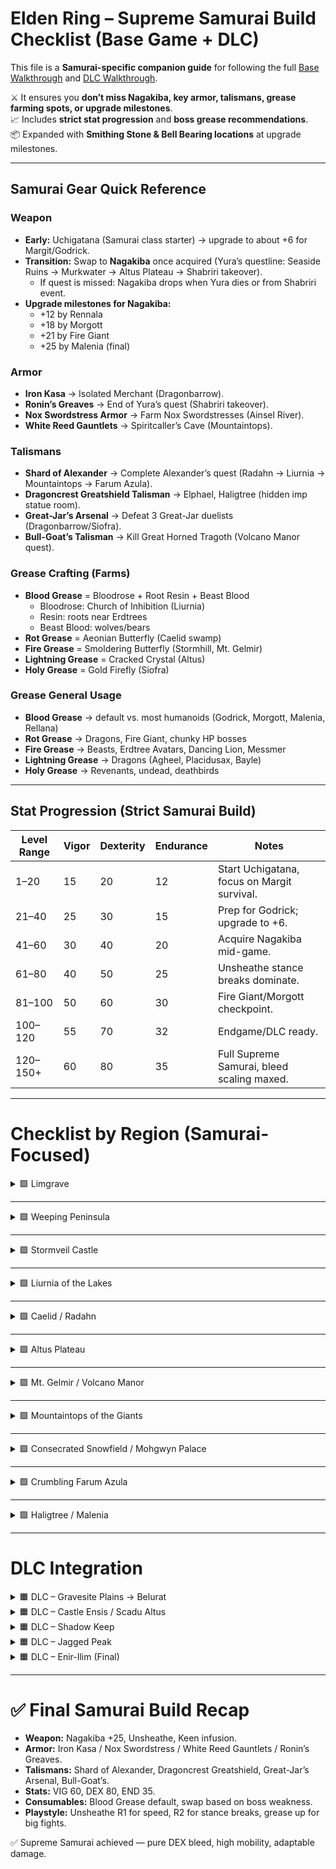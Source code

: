 # Elden Ring – Supreme Samurai Build Checklist (Base Game + DLC)

This file is a **Samurai-specific companion guide** for following the full [Base Walkthrough](https://roundtablehold.net/checklists/walkthrough.html) and [DLC Walkthrough](https://roundtablehold.net/checklists/dlc_walkthrough.html).  

⚔️ It ensures you **don’t miss Nagakiba, key armor, talismans, grease farming spots, or upgrade milestones**.  
📈 Includes **strict stat progression** and **boss grease recommendations**.  
📦 Expanded with **Smithing Stone & Bell Bearing locations** at upgrade milestones.  

---

## Samurai Gear Quick Reference

### Weapon
- **Early:** Uchigatana (Samurai class starter) → upgrade to about +6 for Margit/Godrick.  
- **Transition:** Swap to **Nagakiba** once acquired (Yura’s questline: Seaside Ruins → Murkwater → Altus Plateau → Shabriri takeover).  
  - If quest is missed: Nagakiba drops when Yura dies or from Shabriri event.  
- **Upgrade milestones for Nagakiba:**  
  - +12 by Rennala  
  - +18 by Morgott  
  - +21 by Fire Giant  
  - +25 by Malenia (final)

### Armor
- **Iron Kasa** → Isolated Merchant (Dragonbarrow).  
- **Ronin’s Greaves** → End of Yura’s quest (Shabriri takeover).  
- **Nox Swordstress Armor** → Farm Nox Swordstresses (Ainsel River).  
- **White Reed Gauntlets** → Spiritcaller’s Cave (Mountaintops).

### Talismans
- **Shard of Alexander** → Complete Alexander’s quest (Radahn → Liurnia → Mountaintops → Farum Azula).  
- **Dragoncrest Greatshield Talisman** → Elphael, Haligtree (hidden imp statue room).  
- **Great-Jar’s Arsenal** → Defeat 3 Great-Jar duelists (Dragonbarrow/Siofra).  
- **Bull-Goat’s Talisman** → Kill Great Horned Tragoth (Volcano Manor quest).

### Grease Crafting (Farms)
- **Blood Grease** = Bloodrose + Root Resin + Beast Blood  
  - Bloodrose: Church of Inhibition (Liurnia)  
  - Resin: roots near Erdtrees  
  - Beast Blood: wolves/bears  
- **Rot Grease** = Aeonian Butterfly (Caelid swamp)  
- **Fire Grease** = Smoldering Butterfly (Stormhill, Mt. Gelmir)  
- **Lightning Grease** = Cracked Crystal (Altus)  
- **Holy Grease** = Gold Firefly (Siofra)

### Grease General Usage
- **Blood Grease** → default vs. most humanoids (Godrick, Morgott, Malenia, Rellana)  
- **Rot Grease** → Dragons, Fire Giant, chunky HP bosses  
- **Fire Grease** → Beasts, Erdtree Avatars, Dancing Lion, Messmer  
- **Lightning Grease** → Dragons (Agheel, Placidusax, Bayle)  
- **Holy Grease** → Revenants, undead, deathbirds  

---

## Stat Progression (Strict Samurai Build)

| Level Range | Vigor | Dexterity | Endurance | Notes |
|-------------|-------|-----------|-----------|-------|
| 1–20        | 15    | 20        | 12        | Start Uchigatana, focus on Margit survival. |
| 21–40       | 25    | 30        | 15        | Prep for Godrick; upgrade to +6. |
| 41–60       | 30    | 40        | 20        | Acquire Nagakiba mid-game. |
| 61–80       | 40    | 50        | 25        | Unsheathe stance breaks dominate. |
| 81–100      | 50    | 60        | 30        | Fire Giant/Morgott checkpoint. |
| 100–120     | 55    | 70        | 32        | Endgame/DLC ready. |
| 120–150+    | 60    | 80        | 35        | Full Supreme Samurai, bleed scaling maxed. |

---

# Checklist by Region (Samurai-Focused)

<details>
<summary>🟩 Limgrave</summary>

- [SAMURAI] Start Samurai → Uchigatana main weapon.  
- [UPGRADE] Farm **Smithing Stone [1]** at Limgrave Tunnels → Uchigatana **+3 before Margit**.  
- [GREASE] Craft **Blood Grease** (farm Beast Blood, Root Resin).  
- Meet **Yura** at Seaside Ruins → begin questline for Nagakiba.  
- Boss: **Margit** → open with Fire Grease, swap to Blood Grease for bleed.  
- Stat goal ~20: VIG 15 / DEX 20 / END 12  

🔗 [Full Limgrave Walkthrough](https://roundtablehold.net/checklists/walkthrough.html#limgrave)

</details>

---

<details>
<summary>🟩 Weeping Peninsula</summary>

- Farm **Smithing Stone [2]** → Uchigatana **+6 before Godrick**.  
- [SAMURAI] Target **Dex 25** by end of area.  
- Boss: **Leonine Misbegotten** → bleed fast with Blood Grease.  

🔗 [Full Weeping Peninsula Walkthrough](https://roundtablehold.net/checklists/walkthrough.html#weeping-peninsula)

</details>

---

<details>
<summary>🟩 Stormveil Castle</summary>

- [UPGRADE] Ensure Uchigatana **+6**.  
- Deliver **Chrysalid’s Memento** (unlock Roderika’s upgrades).  
- Boss: **Godrick the Grafted** → weak to bleed, coat blade in Blood Grease.  

🔗 [Full Stormveil Walkthrough](https://roundtablehold.net/checklists/walkthrough.html#stormveil)

</details>

---

<details>
<summary>🟩 Liurnia of the Lakes</summary>

- [UPGRADE] Farm **Smithing Stone [3–4]** → Nagakiba/Uchi **+12 before Rennala**.  
  - Bell Bearing [1] from Raya Lucaria Crystal Tunnel.  
- [SAMURAI] Continue Yura’s quest (Ravenmount Assassin).  
- Boss: **Rennala** → fragile; Blood Grease R2 stance breaks.  

🔗 [Full Liurnia Walkthrough](https://roundtablehold.net/checklists/walkthrough.html#liurnia)

</details>

---

<details>
<summary>🟩 Caelid / Radahn</summary>

- [SAMURAI] Farm **Aeonian Butterflies** → craft Rot Grease.  
- [SAMURAI] Progress Alexander’s quest here (for Shard of Alexander later).  
- Boss: **Radahn** → resistant to bleed, use **Rot or Lightning Grease**.  
- [UPGRADE] Acquire **Smithing Stone [5–6]** → weapon **+18 by Morgott**.  
  - Bell Bearing [2] from Altus Tunnel.  

🔗 [Full Caelid Walkthrough](https://roundtablehold.net/checklists/walkthrough.html#caelid)

</details>

---

<details>
<summary>🟩 Altus Plateau</summary>

- [SAMURAI] Acquire **Bull-Goat’s Talisman** (via Volcano Manor quest – Tragoth).  
- [UPGRADE] Push Nagakiba/Uchi **+18**.  
- Boss: **Morgott** → weak to bleed, use Blood Grease.  

🔗 [Full Altus Walkthrough](https://roundtablehold.net/checklists/walkthrough.html#altus-plateau)

</details>

---

<details>
<summary>🟩 Mt. Gelmir / Volcano Manor</summary>

- [SAMURAI] Progress Alexander’s quest further.  
- [SAMURAI] Complete Volcano Manor → Bull-Goat Talisman milestone.  
- Boss: **Rykard** → bleed immune; use **Fire Grease** + Unsheathe R2s.  

🔗 [Full Volcano Manor Walkthrough](https://roundtablehold.net/checklists/walkthrough.html#volcano-manor)

</details>

---

<details>
<summary>🟩 Mountaintops of the Giants</summary>

- [UPGRADE] Nagakiba **+21 before Fire Giant**.  
- [SAMURAI] Collect **White Reed Gauntlets** (Spiritcaller’s Cave).  
- Boss: **Fire Giant** → high bleed resist, use **Rot Grease**.  

🔗 [Full Mountaintops Walkthrough](https://roundtablehold.net/checklists/walkthrough.html#mountaintops)

</details>

---

<details>
<summary>🟩 Consecrated Snowfield / Mohgwyn Palace</summary>

- [SAMURAI] Enter Mohgwyn → farm Albinaurics = Blood Grease mats.  
- Boss: **Mohg, Lord of Blood** → bleed immune, use **Holy Grease**.  
- [UPGRADE] Nagakiba **+23 before Farum Azula**.  
  - Bell Bearing [3] from Zamor Ruins / Mountaintops mine.  

🔗 [Full Consecrated Snowfield Walkthrough](https://roundtablehold.net/checklists/walkthrough.html#consecrated-snowfield)

</details>

---

<details>
<summary>🟩 Crumbling Farum Azula</summary>

- [SAMURAI] Finish Alexander’s quest → **Shard of Alexander**.  
- Boss: **Maliketh** → use Lightning Grease.  
- Boss: **Placidusax** → Lightning Grease, bleed weak.  
- [UPGRADE] Nagakiba **+24 here**.  

🔗 [Full Farum Azula Walkthrough](https://roundtablehold.net/checklists/walkthrough.html#crumbling-farum-azula)

</details>

---

<details>
<summary>🟩 Haligtree / Malenia</summary>

- [SAMURAI] Farm Nox Swordstress for chestpiece.  
- [UPGRADE] Max **Nagakiba +25 before Malenia**.  
- Boss: **Malenia** → bleed weak, Blood Grease spam.  

🔗 [Full Haligtree Walkthrough](https://roundtablehold.net/checklists/walkthrough.html#haligtree)

</details>

---

# DLC Integration

<details>
<summary>🟧 DLC – Gravesite Plains → Belurat</summary>

- [SAMURAI] Coat blade with Fire Grease vs. Dancing Lion.  
- [UPGRADE] Weapon **+15 recommended entering DLC**.  

🔗 [DLC Gravesite Plains](https://roundtablehold.net/checklists/dlc_walkthrough.html#gravesite-plain)

</details>

<details>
<summary>🟧 DLC – Castle Ensis / Scadu Altus</summary>

- [SAMURAI] Boss Rellana → bleed vulnerable, Blood Grease.  
- [UPGRADE] Nagakiba **+20 here**.  

🔗 [DLC Castle Ensis](https://roundtablehold.net/checklists/dlc_walkthrough.html#castle-ensis)

</details>

<details>
<summary>🟧 DLC – Shadow Keep</summary>

- Boss: **Messmer** → Blood Grease, stance breaks.  
- [UPGRADE] Farm Stones [7–9] → Nagakiba full +25 scaling.  

🔗 [DLC Shadow Keep](https://roundtablehold.net/checklists/dlc_walkthrough.html#shadow-keep)

</details>

<details>
<summary>🟧 DLC – Jagged Peak</summary>

- Boss: **Bayle** → Lightning Grease.  
- Optional: Igon quest for Dragon-Hunter’s Katana.  

🔗 [DLC Jagged Peak](https://roundtablehold.net/checklists/dlc_walkthrough.html#jagged-peak)

</details>

<details>
<summary>🟧 DLC – Enir-Ilim (Final)</summary>

- Boss: **Romina** → Fire or Blood Grease.  
- Final Boss: prep Blood + Lightning Grease.  
- Endgame stats ~150+: VIG 60 / DEX 80 / END 35.  

🔗 [DLC Enir-Ilim](https://roundtablehold.net/checklists/dlc_walkthrough.html#enir-ilim)

</details>

---

# ✅ Final Samurai Build Recap

- **Weapon:** Nagakiba +25, Unsheathe, Keen infusion.  
- **Armor:** Iron Kasa / Nox Swordstress / White Reed Gauntlets / Ronin’s Greaves.  
- **Talismans:** Shard of Alexander, Dragoncrest Greatshield, Great-Jar’s Arsenal, Bull-Goat’s.  
- **Stats:** VIG 60, DEX 80, END 35.  
- **Consumables:** Blood Grease default, swap based on boss weakness.  
- **Playstyle:** Unsheathe R1 for speed, R2 for stance breaks, grease up for big fights.  

✅ Supreme Samurai achieved — pure DEX bleed, high mobility, adaptable damage.

